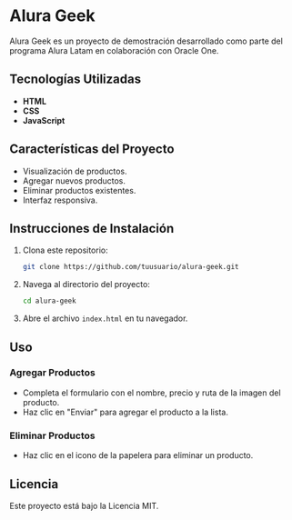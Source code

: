 # Alura Geek

Alura Geek es un proyecto de demostración desarrollado como parte del programa Alura Latam en colaboración con Oracle One.

## Tecnologías Utilizadas

- **HTML**
- **CSS**
- **JavaScript**

## Características del Proyecto

- Visualización de productos.
- Agregar nuevos productos.
- Eliminar productos existentes.
- Interfaz responsiva.

## Instrucciones de Instalación

1. Clona este repositorio:
   ```bash
   git clone https://github.com/tuusuario/alura-geek.git
   ```

2. Navega al directorio del proyecto:
   ```bash
   cd alura-geek
   ```

3. Abre el archivo `index.html` en tu navegador.

## Uso

### Agregar Productos
- Completa el formulario con el nombre, precio y ruta de la imagen del producto.
- Haz clic en "Enviar" para agregar el producto a la lista.

### Eliminar Productos
- Haz clic en el icono de la papelera para eliminar un producto.

## Licencia

Este proyecto está bajo la Licencia MIT.

